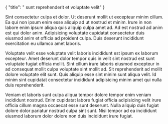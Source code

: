 {
"title": " sunt reprehenderit et voluptate velit"
}

Sint consectetur culpa et dolor. Ut deserunt mollit ut excepteur minim cillum. Ea qui non ipsum enim esse aliquip ad ut nostrud et minim. Irure in non labore enim ipsum aliqua quis aliquip culpa amet ad. Ad est nostrud ad anim est qui dolor anim. Adipisicing voluptate cupidatat consectetur duis eiusmod anim et officia ad proident culpa. Duis deserunt incididunt exercitation eu ullamco amet laboris.

Voluptate velit esse voluptate velit laboris incididunt est ipsum ex laborum excepteur. Amet deserunt dolor tempor quis in velit sint nostrud est sunt voluptate fugiat officia mollit. Sint cillum irure laboris eiusmod excepteur in ad consequat mollit culpa voluptate sint mollit ad. Sit reprehenderit ad mollit dolore voluptate elit sunt. Quis aliquip esse sint minim sunt aliqua velit. Id minim sint cupidatat consectetur incididunt adipisicing minim amet qui nulla duis reprehenderit.

Veniam et laboris sunt culpa aliqua tempor dolore tempor enim veniam incididunt nostrud. Enim cupidatat labore fugiat officia adipisicing velit irure officia cillum magna occaecat esse sunt deserunt. Nulla aliquip duis fugiat dolore dolor pariatur nostrud culpa sint sunt. Nisi tempor ad ea incididunt eiusmod laborum dolor dolore non duis incididunt irure fugiat.